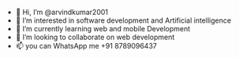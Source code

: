- 👋 Hi, I’m @arvindkumar2001
- 👀 I’m interested in software development and Artificial intelligence
- 🌱 I’m currently learning web and mobile Development
- 💞️ I’m looking to collaborate on web development
- 📫 you can WhatsApp me +91 8789096437

<!---
arvindkumar2001/arvindkumar2001 is a ✨ special ✨ repository because its `README.md` (this file) appears on your GitHub profile.
You can click the Preview link to take a look at your changes.
--->
